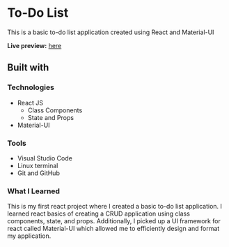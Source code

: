 # To-Do List

This is a basic to-do list application created using React and Material-UI

**Live preview:** [here](https://lazirpascual.github.io/react-to-do-list/)

## Built with

### Technologies

- React JS
  - Class Components
  - State and Props
- Material-UI

### Tools

- Visual Studio Code
- Linux terminal
- Git and GitHub

### What I Learned

This is my first react project where I created a basic to-do list application. I learned react basics of creating a CRUD application using class components, state, and props.
Additionally, I picked up a UI framework for react called Material-UI which allowed me to efficiently design and format my application.
